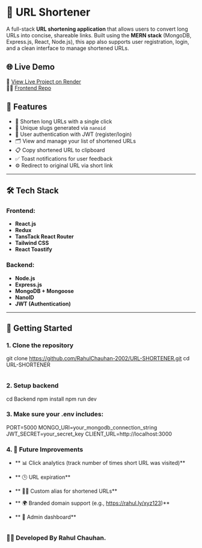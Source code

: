 # 🔗 URL Shortener

A full-stack **URL shortening application** that allows users to convert long URLs into concise, shareable links. Built using the **MERN stack** (MongoDB, Express.js, React, Node.js), this app also supports user registration, login, and a clean interface to manage shortened URLs.

## 🌐 Live Demo

🚀 [View Live Project on Render](https://your-backend-url.onrender.com)  
🧑‍💻 [Frontend Repo](https://github.com/RahulChauhan-2002/URL-SHORTENER)


## 🚀 Features

- 🔗 Shorten long URLs with a single click
- 🧠 Unique slugs generated via `nanoid`
- 🪪 User authentication with JWT (register/login)
- 🗂️ View and manage your list of shortened URLs
- 📋 Copy shortened URL to clipboard
- ✅ Toast notifications for user feedback
- ⚙️ Redirect to original URL via short link

---

## 🛠️ Tech Stack

### Frontend:
- **React.js**
- **Redux**
- **TansTack React Router**
- **Tailwind CSS**
- **React Toastify**

### Backend:
- **Node.js**
- **Express.js**
- **MongoDB + Mongoose**
- **NanoID**
- **JWT (Authentication)**

---

## 🏁 Getting Started

### 1. Clone the repository

git clone https://github.com/RahulChauhan-2002/URL-SHORTENER.git
cd URL-SHORTENER
```bash

```

### 2. Setup backend
cd Backend
npm install
npm run dev

### 3. Make sure your .env includes:

PORT=5000
MONGO_URI=your_mongodb_connection_string
JWT_SECRET=your_secret_key
CLIENT_URL=http://localhost:3000


### 4. 🧠 Future Improvements

- ** 📊 Click analytics (track number of times short URL was visited)**

- ** 🕒 URL expiration**

- ** 🧑‍🎨 Custom alias for shortened URLs**

- ** 🌍 Branded domain support (e.g., https://rahul.ly/xyz123)**

- ** 🔐 Admin dashboard**

```
```
### 👨‍💻 Developed By Rahul Chauhan.



